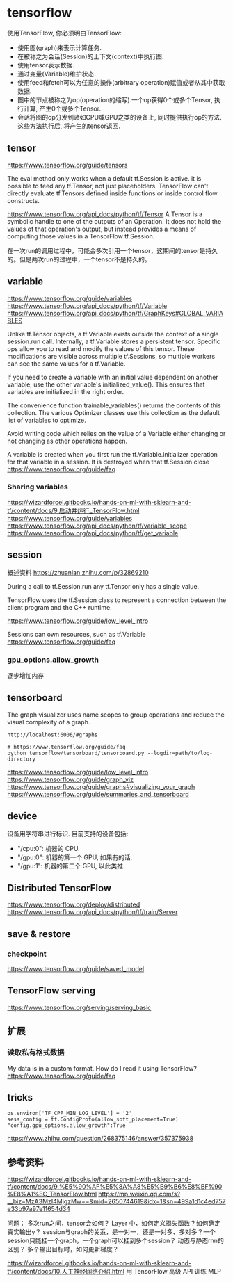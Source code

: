 # tensorflow

使用TensorFlow, 你必须明白TensorFlow:
* 使用图(graph)来表示计算任务.
* 在被称之为会话(Session)的上下文(context)中执行图.
* 使用tensor表示数据.
* 通过变量(Variable)维护状态.
* 使用feed和fetch可以为任意的操作(arbitrary operation)赋值或者从其中获取数据.
* 图中的节点被称之为op(operation的缩写).一个op获得0个或多个Tensor, 执行计算, 产生0个或多个Tensor.
* 会话将图的op分发到诸如CPU或GPU之类的设备上, 同时提供执行op的方法. 这些方法执行后, 将产生的tensor返回.

## tensor

https://www.tensorflow.org/guide/tensors

The eval method only works when a default tf.Session is active.
it is possible to feed any tf.Tensor, not just placeholders.
TensorFlow can't directly evaluate tf.Tensors defined inside functions or inside control flow constructs.

https://www.tensorflow.org/api_docs/python/tf/Tensor
A Tensor is a symbolic handle to one of the outputs of an Operation. It does not hold the values of that operation's output, but instead provides a means of computing those values in a TensorFlow tf.Session.

在一次run的调用过程中，可能会多次引用一个tensor，这期间的tensor是持久的。但是两次run的过程中，一个tensor不是持久的。

## variable

https://www.tensorflow.org/guide/variables
https://www.tensorflow.org/api_docs/python/tf/Variable
https://www.tensorflow.org/api_docs/python/tf/GraphKeys#GLOBAL_VARIABLES

Unlike tf.Tensor objects, a tf.Variable exists outside the context of a single session.run call.
Internally, a tf.Variable stores a persistent tensor. Specific ops allow you to read and modify the values of this tensor. These modifications are visible across multiple tf.Sessions, so multiple workers can see the same values for a tf.Variable.

If you need to create a variable with an initial value dependent on another variable, use the other variable's initialized_value(). This ensures that variables are initialized in the right order.

The convenience function trainable_variables() returns the contents of this collection. The various Optimizer classes use this collection as the default list of variables to optimize.

Avoid writing code which relies on the value of a Variable either changing or not changing as other operations happen. 

A variable is created when you first run the tf.Variable.initializer operation for that variable in a session. It is destroyed when that tf.Session.close
https://www.tensorflow.org/guide/faq

### Sharing variables

https://wizardforcel.gitbooks.io/hands-on-ml-with-sklearn-and-tf/content/docs/9.启动并运行_TensorFlow.html
https://www.tensorflow.org/guide/variables
https://www.tensorflow.org/api_docs/python/tf/variable_scope
https://www.tensorflow.org/api_docs/python/tf/get_variable

## session

概述资料
https://zhuanlan.zhihu.com/p/32869210

During a call to tf.Session.run any tf.Tensor only has a single value.

TensorFlow uses the tf.Session class to represent a connection between the client program and the C++ runtime.

https://www.tensorflow.org/guide/low_level_intro

Sessions can own resources, such as tf.Variable
https://www.tensorflow.org/guide/faq

### gpu_options.allow_growth

逐步增加内存

## tensorboard

The graph visualizer uses name scopes to group operations and reduce the visual complexity of a graph.

```
http://localhost:6006/#graphs

# https://www.tensorflow.org/guide/faq
python tensorflow/tensorboard/tensorboard.py --logdir=path/to/log-directory
```
https://www.tensorflow.org/guide/low_level_intro
https://www.tensorflow.org/guide/graph_viz
https://www.tensorflow.org/guide/graphs#visualizing_your_graph
https://www.tensorflow.org/guide/summaries_and_tensorboard

## device

设备用字符串进行标识. 目前支持的设备包括:
* "/cpu:0": 机器的 CPU.
* "/gpu:0": 机器的第一个 GPU, 如果有的话.
* "/gpu:1": 机器的第二个 GPU, 以此类推.

## Distributed TensorFlow

https://www.tensorflow.org/deploy/distributed
https://www.tensorflow.org/api_docs/python/tf/train/Server

## save & restore

### checkpoint

https://www.tensorflow.org/guide/saved_model

## TensorFlow serving 

https://www.tensorflow.org/serving/serving_basic

## 扩展

### 读取私有格式数据

My data is in a custom format. How do I read it using TensorFlow?
https://www.tensorflow.org/guide/faq

## tricks

```
os.environ['TF_CPP_MIN_LOG_LEVEL'] = '2'
sess_config = tf.ConfigProto(allow_soft_placement=True)
"config.gpu_options.allow_growth":True
```
https://www.zhihu.com/question/268375146/answer/357375938

## 参考资料

https://wizardforcel.gitbooks.io/hands-on-ml-with-sklearn-and-tf/content/docs/9.%E5%90%AF%E5%8A%A8%E5%B9%B6%E8%BF%90%E8%A1%8C_TensorFlow.html
https://mp.weixin.qq.com/s?__biz=MzA3MzI4MjgzMw==&mid=2650744619&idx=1&sn=499a1d1c4ed757e33b97a97e11654d34


问题：
多次run之间，tensor会如何？
Layer 中，如何定义损失函数？如何确定真实输出y？
session与graph的关系，是一对一，还是一对多、多对多？一个session只能挂一个graph，一个graph可以挂到多个session？
动态与静态rnn的区别？
多个输出目标时，如何更新梯度？

https://wizardforcel.gitbooks.io/hands-on-ml-with-sklearn-and-tf/content/docs/10.人工神经网络介绍.html
用 TensorFlow 高级 API 训练 MLP

